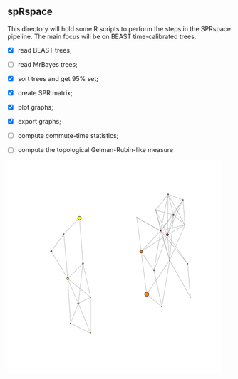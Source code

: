 ## spRspace
This directory will hold some R scripts to perform the steps in the SPRspace pipeline.
The main focus will be on BEAST time-calibrated trees.

- [x] read BEAST trees;

- [ ] read MrBayes trees;

- [x] sort trees and get 95% set;

- [x] create SPR matrix;

- [x] plot graphs;

- [x] export graphs;

- [ ] compute commute-time statistics;

- [ ] compute the topological Gelman-Rubin-like measure 

![](RESULTS/DS1_graph_first_24_MCCdist.png)
